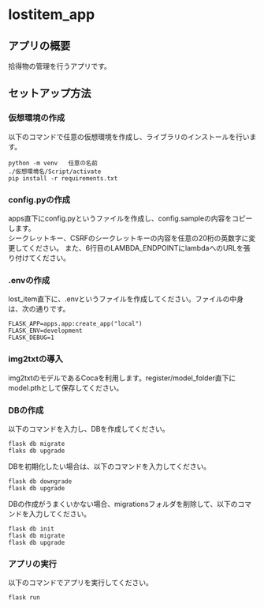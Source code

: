 # lostitem_app
## アプリの概要
拾得物の管理を行うアプリです。

## セットアップ方法
### 仮想環境の作成
以下のコマンドで任意の仮想環境を作成し、ライブラリのインストールを行います。
```
python -m venv   任意の名前  
./仮想環境名/Script/activate
pip install -r requirements.txt
```

### config.pyの作成
apps直下にconfig.pyというファイルを作成し、config.sampleの内容をコピーします。  
シークレットキー、CSRFのシークレットキーの内容を任意の20桁の英数字に変更してください。
また、6行目のLAMBDA_ENDPOINTにlambdaへのURLを張り付けてください。

### .envの作成
lost_item直下に、.envというファイルを作成してください。ファイルの中身は、次の通りです。  
```
FLASK_APP=apps.app:create_app("local")
FLASK_ENV=development
FLASK_DEBUG=1
```

### img2txtの導入
img2txtのモデルであるCocaを利用します。register/model_folder直下にmodel.pthとして保存してください。


### DBの作成
以下のコマンドを入力し、DBを作成してください。
```
flask db migrate    
flaks db upgrade
```  
DBを初期化したい場合は、以下のコマンドを入力してください。  
```
flask db downgrade  
flask db upgrade 
```

DBの作成がうまくいかない場合、migrationsフォルダを削除して、以下のコマンドを入力してください。  
```
flask db init  
flask db migrate  
flask db upgrade  
```
### アプリの実行
以下のコマンドでアプリを実行してください。
```
flask run
```
